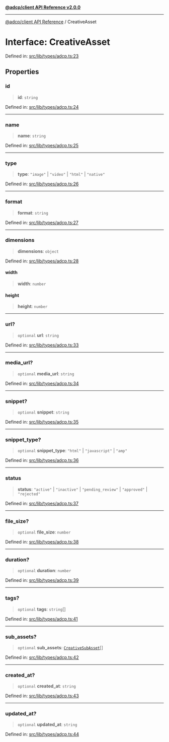 [**@adcp/client API Reference v2.0.0**](../README.md)

***

[@adcp/client API Reference](../README.md) / CreativeAsset

# Interface: CreativeAsset

Defined in: [src/lib/types/adcp.ts:23](https://github.com/adcontextprotocol/adcp-client/blob/add23254eadaef025ae9fbe49b40948f459b98ff/src/lib/types/adcp.ts#L23)

## Properties

### id

> **id**: `string`

Defined in: [src/lib/types/adcp.ts:24](https://github.com/adcontextprotocol/adcp-client/blob/add23254eadaef025ae9fbe49b40948f459b98ff/src/lib/types/adcp.ts#L24)

***

### name

> **name**: `string`

Defined in: [src/lib/types/adcp.ts:25](https://github.com/adcontextprotocol/adcp-client/blob/add23254eadaef025ae9fbe49b40948f459b98ff/src/lib/types/adcp.ts#L25)

***

### type

> **type**: `"image"` \| `"video"` \| `"html"` \| `"native"`

Defined in: [src/lib/types/adcp.ts:26](https://github.com/adcontextprotocol/adcp-client/blob/add23254eadaef025ae9fbe49b40948f459b98ff/src/lib/types/adcp.ts#L26)

***

### format

> **format**: `string`

Defined in: [src/lib/types/adcp.ts:27](https://github.com/adcontextprotocol/adcp-client/blob/add23254eadaef025ae9fbe49b40948f459b98ff/src/lib/types/adcp.ts#L27)

***

### dimensions

> **dimensions**: `object`

Defined in: [src/lib/types/adcp.ts:28](https://github.com/adcontextprotocol/adcp-client/blob/add23254eadaef025ae9fbe49b40948f459b98ff/src/lib/types/adcp.ts#L28)

#### width

> **width**: `number`

#### height

> **height**: `number`

***

### url?

> `optional` **url**: `string`

Defined in: [src/lib/types/adcp.ts:33](https://github.com/adcontextprotocol/adcp-client/blob/add23254eadaef025ae9fbe49b40948f459b98ff/src/lib/types/adcp.ts#L33)

***

### media\_url?

> `optional` **media\_url**: `string`

Defined in: [src/lib/types/adcp.ts:34](https://github.com/adcontextprotocol/adcp-client/blob/add23254eadaef025ae9fbe49b40948f459b98ff/src/lib/types/adcp.ts#L34)

***

### snippet?

> `optional` **snippet**: `string`

Defined in: [src/lib/types/adcp.ts:35](https://github.com/adcontextprotocol/adcp-client/blob/add23254eadaef025ae9fbe49b40948f459b98ff/src/lib/types/adcp.ts#L35)

***

### snippet\_type?

> `optional` **snippet\_type**: `"html"` \| `"javascript"` \| `"amp"`

Defined in: [src/lib/types/adcp.ts:36](https://github.com/adcontextprotocol/adcp-client/blob/add23254eadaef025ae9fbe49b40948f459b98ff/src/lib/types/adcp.ts#L36)

***

### status

> **status**: `"active"` \| `"inactive"` \| `"pending_review"` \| `"approved"` \| `"rejected"`

Defined in: [src/lib/types/adcp.ts:37](https://github.com/adcontextprotocol/adcp-client/blob/add23254eadaef025ae9fbe49b40948f459b98ff/src/lib/types/adcp.ts#L37)

***

### file\_size?

> `optional` **file\_size**: `number`

Defined in: [src/lib/types/adcp.ts:38](https://github.com/adcontextprotocol/adcp-client/blob/add23254eadaef025ae9fbe49b40948f459b98ff/src/lib/types/adcp.ts#L38)

***

### duration?

> `optional` **duration**: `number`

Defined in: [src/lib/types/adcp.ts:39](https://github.com/adcontextprotocol/adcp-client/blob/add23254eadaef025ae9fbe49b40948f459b98ff/src/lib/types/adcp.ts#L39)

***

### tags?

> `optional` **tags**: `string`[]

Defined in: [src/lib/types/adcp.ts:41](https://github.com/adcontextprotocol/adcp-client/blob/add23254eadaef025ae9fbe49b40948f459b98ff/src/lib/types/adcp.ts#L41)

***

### sub\_assets?

> `optional` **sub\_assets**: [`CreativeSubAsset`](CreativeSubAsset.md)[]

Defined in: [src/lib/types/adcp.ts:42](https://github.com/adcontextprotocol/adcp-client/blob/add23254eadaef025ae9fbe49b40948f459b98ff/src/lib/types/adcp.ts#L42)

***

### created\_at?

> `optional` **created\_at**: `string`

Defined in: [src/lib/types/adcp.ts:43](https://github.com/adcontextprotocol/adcp-client/blob/add23254eadaef025ae9fbe49b40948f459b98ff/src/lib/types/adcp.ts#L43)

***

### updated\_at?

> `optional` **updated\_at**: `string`

Defined in: [src/lib/types/adcp.ts:44](https://github.com/adcontextprotocol/adcp-client/blob/add23254eadaef025ae9fbe49b40948f459b98ff/src/lib/types/adcp.ts#L44)

